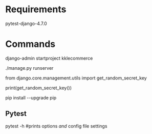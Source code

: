 # Requirements
pytest-django-4.7.0

# Commands

django-admin startproject kklecommerce

./manage.py runserver

from django.core.management.utils import get_random_secret_key

print(get_random_secret_key())

pip install --upgrade pip

## Pytest

pytest -h #prints options _and_ config file settings